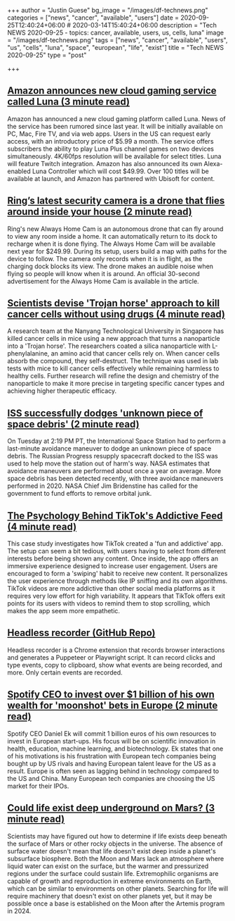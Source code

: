 +++
author = "Justin Guese"
bg_image = "/images/df-technews.png"
categories = ["news", "cancer", "available", "users"]
date = 2020-09-25T12:40:24+06:00 # 2020-03-14T15:40:24+06:00
description = "Tech NEWS 2020-09-25 - topics: cancer, available, users, us, cells, luna"
image = "/images/df-technews.png"
tags = ["news", "cancer", "available", "users", "us", "cells", "luna", "space", "european", "life", "exist"]
title = "Tech NEWS 2020-09-25"
type = "post"

+++

## [Amazon announces new cloud gaming service called Luna (3 minute read)](https://www.theverge.com/2020/9/24/21451371/amazon-luna-cloud-gaming-service-twitch-alexa-controller?scrolla=5eb6d68b7fedc32c19ef33b4/1/01000174c4be6996-9665000b-1875-4e0c-9e75-0e52cb15b4c3-000000/n-f4AejG4ZfcCrS06GC-QGvnThgFb4zCj1GR2hwah_E=160)

Amazon has announced a new cloud gaming platform called Luna. News of the service has been rumored since last year. It will be initially available on PC, Mac, Fire TV, and via web apps. Users in the US can request early access, with an introductory price of $5.99 a month. The service offers subscribers the ability to play Luna Plus channel games on two devices simultaneously. 4K/60fps resolution will be available for select titles. Luna will feature Twitch integration. Amazon has also announced its own Alexa-enabled Luna Controller which will cost $49.99. Over 100 titles will be available at launch, and Amazon has partnered with Ubisoft for content.

## [Ring’s latest security camera is a drone that flies around inside your house (2 minute read)](https://www.theverge.com/2020/9/24/21453709/ring-always-home-cam-indoor-drone-security-camera-price-specs-features-amazon/1/01000174c4be6996-9665000b-1875-4e0c-9e75-0e52cb15b4c3-000000/Ow-f5eFPjhxYLiGkwsKyEhXNXzIFCQHucFyVzvJazlM=160)

Ring's new Always Home Cam is an autonomous drone that can fly around to view any room inside a home. It can automatically return to its dock to recharge when it is done flying. The Always Home Cam will be available next year for $249.99. During its setup, users build a map with paths for the device to follow. The camera only records when it is in flight, as the charging dock blocks its view. The drone makes an audible noise when flying so people will know when it is around. An official 30-second advertisement for the Always Home Cam is available in the article.

## [Scientists devise 'Trojan horse' approach to kill cancer cells without using drugs (4 minute read)](https://phys.org/news/2020-09-scientists-trojan-horse-approach-cancer.html/1/01000174c4be6996-9665000b-1875-4e0c-9e75-0e52cb15b4c3-000000/oDOPtJ3v7RIxMP9LLH5T6qJlATnY_fiiw3IZag6lVbA=160)

A research team at the Nanyang Technological University in Singapore has killed cancer cells in mice using a new approach that turns a nanoparticle into a 'Trojan horse'. The researchers coated a silica nanoparticle with L-phenylalanine, an amino acid that cancer cells rely on. When cancer cells absorb the compound, they self-destruct. The technique was used in lab tests with mice to kill cancer cells effectively while remaining harmless to healthy cells. Further research will refine the design and chemistry of the nanoparticle to make it more precise in targeting specific cancer types and achieving higher therapeutic efficacy.

## [ISS successfully dodges 'unknown piece of space debris' (2 minute read)](https://www.cnet.com/news/iss-successfully-dodges-unknown-piece-of-space-debris//1/01000174c4be6996-9665000b-1875-4e0c-9e75-0e52cb15b4c3-000000/xNgZwjpmTu4Is3Lniws5CZ97ymP8FSIv_8ohRH8ANcM=160)

On Tuesday at 2:19 PM PT, the International Space Station had to perform a last-minute avoidance maneuver to dodge an unknown piece of space debris. The Russian Progress resupply spacecraft docked to the ISS was used to help move the station out of harm's way. NASA estimates that avoidance maneuvers are performed about once a year on average. More space debris has been detected recently, with three avoidance maneuvers performed in 2020. NASA Chief Jim Bridenstine has called for the government to fund efforts to remove orbital junk.

## [The Psychology Behind TikTok's Addictive Feed (4 minute read)](https://growth.design/case-studies/tiktok-feed-psychology//1/01000174c4be6996-9665000b-1875-4e0c-9e75-0e52cb15b4c3-000000/ELypUTDqTnqdKRPKP-O3bls7EZR_uwquO-yOctL1veQ=160)

This case study investigates how TikTok created a 'fun and addictive' app. The setup can seem a bit tedious, with users having to select from different interests before being shown any content. Once inside, the app offers an immersive experience designed to increase user engagement. Users are encouraged to form a 'swiping' habit to receive new content. It personalizes the user experience through methods like IP sniffing and its own algorithms. TikTok videos are more addictive than other social media platforms as it requires very low effort for high variability. It appears that TikTok offers exit points for its users with videos to remind them to stop scrolling, which makes the app seem more empathetic.

## [Headless recorder (GitHub Repo)](https://github.com/checkly/headless-recorder/1/01000174c4be6996-9665000b-1875-4e0c-9e75-0e52cb15b4c3-000000/wLWFJ2go8ETF8IG_V7zr1bDLmAOFXxd7XR21SLoXU8A=160)

Headless recorder is a Chrome extension that records browser interactions and generates a Puppeteer or Playwright script. It can record clicks and type events, copy to clipboard, show what events are being recorded, and more. Only certain events are recorded.

## [Spotify CEO to invest over $1 billion of his own wealth for 'moonshot' bets in Europe (2 minute read)](https://www.cnbc.com/2020/09/24/spotify-ceo-to-invest-over-1-billion-for-moonshot-bets-in-europe.html/1/01000174c4be6996-9665000b-1875-4e0c-9e75-0e52cb15b4c3-000000/KjRYmRVXLiznFUVmO0rA1E3mQmNyikMUPTJiDaDqczw=160)

Spotify CEO Daniel Ek will commit 1 billion euros of his own resources to invest in European start-ups. His focus will be on scientific innovation in health, education, machine learning, and biotechnology. Ek states that one of his motivations is his frustration with European tech companies being bought up by US rivals and having European talent leave for the US as a result. Europe is often seen as lagging behind in technology compared to the US and China. Many European tech companies are choosing the US market for their IPOs.

## [Could life exist deep underground on Mars? (3 minute read)](https://phys.org/news/2020-09-life-deep-underground-mars.html/1/01000174c4be6996-9665000b-1875-4e0c-9e75-0e52cb15b4c3-000000/kZPRm-5NSh59Beop3jH3fFR_2x04YHPMRdKR-yjeJS8=160)

Scientists may have figured out how to determine if life exists deep beneath the surface of Mars or other rocky objects in the universe. The absence of surface water doesn't mean that life doesn't exist deep inside a planet's subsurface biosphere. Both the Moon and Mars lack an atmosphere where liquid water can exist on the surface, but the warmer and pressurized regions under the surface could sustain life. Extremophilic organisms are capable of growth and reproduction in extreme environments on Earth, which can be similar to environments on other planets. Searching for life will require machinery that doesn't exist on other planets yet, but it may be possible once a base is established on the Moon after the Artemis program in 2024.

